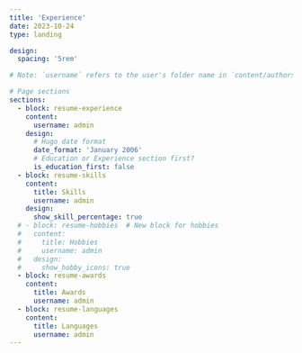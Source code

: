 ```yaml
---
title: 'Experience'
date: 2023-10-24
type: landing

design:
  spacing: '5rem'

# Note: `username` refers to the user's folder name in `content/authors/`

# Page sections
sections:
  - block: resume-experience
    content:
      username: admin
    design:
      # Hugo date format
      date_format: 'January 2006'
      # Education or Experience section first?
      is_education_first: false
  - block: resume-skills
    content:
      title: Skills
      username: admin
    design:
      show_skill_percentage: true
  # - block: resume-hobbies  # New block for hobbies
  #   content:
  #     title: Hobbies
  #     username: admin
  #   design:
  #     show_hobby_icons: true 
  - block: resume-awards
    content:
      title: Awards
      username: admin
  - block: resume-languages
    content:
      title: Languages
      username: admin
---
```

